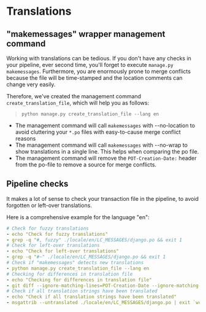 # Translations

## "makemessages" wrapper management command

Working with translations can be tedious. If you don't have any checks in your pipeline, ever second time, you'll forget
to execute `manage.py makemessages`. Furthermore, you are enormously prone to merge conflicts because the file will be
time-stamped and the location comments can change very easily.

Therefore, we've created the management command `create_translation_file`, which will help you as follows:

> `python manage.py create_translation_file --lang en`

* The management command will call `makemessages` with --no-location to avoid cluttering your `*.po` files with
  easy-to-cause merge conflict reasons
* The management command will call `makemessages` with --no-wrap to show translations in a single line. This helps when
  comparing the po file.
* The management command will remove the `POT-Creation-Date:` header from the po-file to remove a source for merge
  conflicts.

## Pipeline checks

It makes a lot of sense to check your transaction file in the pipeline, to avoid forgotten or left-over translations.

Here is a comprehensive example for the language "en":

```yml
# Check for fuzzy translations
- echo "Check for fuzzy translations"
- grep -q "#, fuzzy" ./locale/en/LC_MESSAGES/django.po && exit 1
# Check for left-over translations
- echo "Check for left-over translations"
- grep -q "#~" ./locale/en/LC_MESSAGES/django.po && exit 1
# Check if "makemessages" detects new translations
- python manage.py create_translation_file --lang en
# Checking for differences in translation file
- echo "Checking for differences in translation file"
- git diff --ignore-matching-lines=POT-Creation-Date --ignore-matching-lines=# --exit-code locale/
# Check if all translation strings have been translated
- echo "Check if all translation strings have been translated"
- msgattrib --untranslated ./locale/en/LC_MESSAGES/django.po | exit `wc -c`
```
